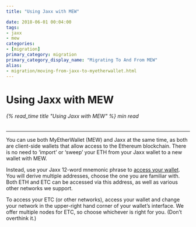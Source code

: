 ```yaml
---
title: "Using Jaxx with MEW"

date: 2018-06-01 00:04:00
tags:
- jaxx
- mew
categories:
- [migration]
primary_category: migration
primary_category_display_name: "Migrating To And From MEW"
alias:
- migration/moving-from-jaxx-to-myetherwallet.html
---
```


# __Using Jaxx with MEW__
###### {% read_time title "Using Jaxx with MEW" %} min read
***

You can use both MyEtherWallet (MEW) and Jaxx at the same time, as both are client-side wallets that allow access to the Ethereum blockchain. There is no need to ‘import’ or ‘sweep’ your ETH from your Jaxx wallet to a new wallet with MEW.

Instead, use your Jaxx 12-word mnemonic phrase to [access your wallet][accessmew]. You will derive multiple addresses, choose the one you are familiar with. Both ETH and ETC can be accessed via this address, as well as various other networks we support.

To access your ETC (or other networks), access your wallet and change your network in the upper-right hand corner of your wallet’s interface. We offer multiple nodes for ETC, so choose whichever is right for you. (Don’t overthink it.)

[accessmew]: /@@@@@@/getting-started/how-to-access-your-wallet/
